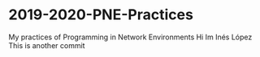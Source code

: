 # 2019-2020-PNE-Practices
My practices of Programming in Network Environments 
Hi Im Inés López 
This is another commit 